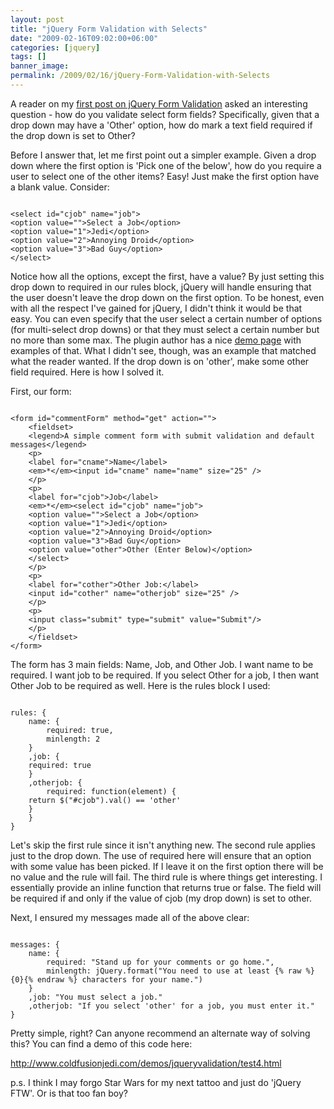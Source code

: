 ```yaml
---
layout: post
title: "jQuery Form Validation with Selects"
date: "2009-02-16T09:02:00+06:00"
categories: [jquery]
tags: []
banner_image: 
permalink: /2009/02/16/jQuery-Form-Validation-with-Selects
---
```


A reader on my <a href="http://www.raymondcamden.com/index.cfm/2009/2/9/An-introduction-to-jQuery-and-Form-Validation">first post on jQuery Form Validation</a> asked an interesting question - how do you validate select form fields? Specifically, given that a drop down may have a 'Other' option, how do mark a text field required if the drop down is set to Other?
<!--more-->
Before I answer that, let me first point out a simpler example. Given a drop down where the first option is 'Pick one of the below', how do you require a user to select one of the other items? Easy! Just make the first option have a blank value. Consider:

<code>
&lt;select id="cjob" name="job"&gt;
&lt;option value=""&gt;Select a Job&lt;/option&gt;
&lt;option value="1"&gt;Jedi&lt;/option&gt;
&lt;option value="2"&gt;Annoying Droid&lt;/option&gt;
&lt;option value="3"&gt;Bad Guy&lt;/option&gt;
&lt;/select&gt;
</code>

Notice how all the options, except the first, have a value? By just setting this drop down to required in our rules block, jQuery will handle ensuring that the user doesn't leave the drop down on the first option. To be honest, even with all the respect I've gained for jQuery, I didn't think it would be that easy. You can even specify that the user select a certain number of options (for multi-select drop downs) or that they must select a certain number but no more than some max. The plugin author has a nice <a href="http://jquery.bassistance.de/validate/demo/radio-checkbox-select-demo.html">demo page</a> with examples of that. What I didn't see, though, was an example that matched what the reader wanted. If the drop down is on 'other', make some other field required. Here is how I solved it.

First, our form:

<code>
&lt;form id="commentForm" method="get" action=""&gt;
	&lt;fieldset&gt;
	&lt;legend&gt;A simple comment form with submit validation and default messages&lt;/legend&gt;
	&lt;p&gt;
	&lt;label for="cname"&gt;Name&lt;/label&gt;
	&lt;em&gt;*&lt;/em&gt;&lt;input id="cname" name="name" size="25" /&gt;
	&lt;/p&gt;
	&lt;p&gt;
	&lt;label for="cjob"&gt;Job&lt;/label&gt;
	&lt;em&gt;*&lt;/em&gt;&lt;select id="cjob" name="job"&gt;
	&lt;option value=""&gt;Select a Job&lt;/option&gt;
	&lt;option value="1"&gt;Jedi&lt;/option&gt;
	&lt;option value="2"&gt;Annoying Droid&lt;/option&gt;
	&lt;option value="3"&gt;Bad Guy&lt;/option&gt;
	&lt;option value="other"&gt;Other (Enter Below)&lt;/option&gt;
	&lt;/select&gt;
	&lt;/p&gt;   
	&lt;p&gt;
	&lt;label for="cother"&gt;Other Job:&lt;/label&gt;
	&lt;input id="cother" name="otherjob" size="25" /&gt;
	&lt;/p&gt;
	&lt;p&gt;
	&lt;input class="submit" type="submit" value="Submit"/&gt;
	&lt;/p&gt;
	&lt;/fieldset&gt;
&lt;/form&gt;
</code>

The form has 3 main fields: Name, Job, and Other Job. I want name to be required. I want job to be required. If you select Other for a job, I then want Other Job to be required as well. Here is the rules block I used:

<code>
rules: {
    name: {
    	required: true,
    	minlength: 2
    }
    ,job: {
	required: true
    }
    ,otherjob: {
    	required: function(element) {
	return $("#cjob").val() == 'other'
	}
    }
}
</code>

Let's skip the first rule since it isn't anything new. The second rule applies just to the drop down. The use of required here will ensure that an option with some value has been picked. If I leave it on the first option there will be no value and the rule will fail. The third rule is where things get interesting. I essentially provide an inline function that returns true or false. The field will be required if and only if the value of cjob (my drop down) is set to other.

Next, I ensured my messages made all of the above clear:

<code>
messages: {
    name: {
    	required: "Stand up for your comments or go home.",
    	minlength: jQuery.format("You need to use at least {% raw %}{0}{% endraw %} characters for your name.")
    }
    ,job: "You must select a job."
    ,otherjob: "If you select 'other' for a job, you must enter it."
}
</code>

Pretty simple, right? Can anyone recommend an alternate way of solving this? You can find a demo of this code here:

<a href="http://www.coldfusionjedi.com/demos/jqueryvalidation/test4.html">http://www.coldfusionjedi.com/demos/jqueryvalidation/test4.html</a>

p.s. I think I may forgo Star Wars for my next tattoo and just do 'jQuery FTW'. Or is that too fan boy?
